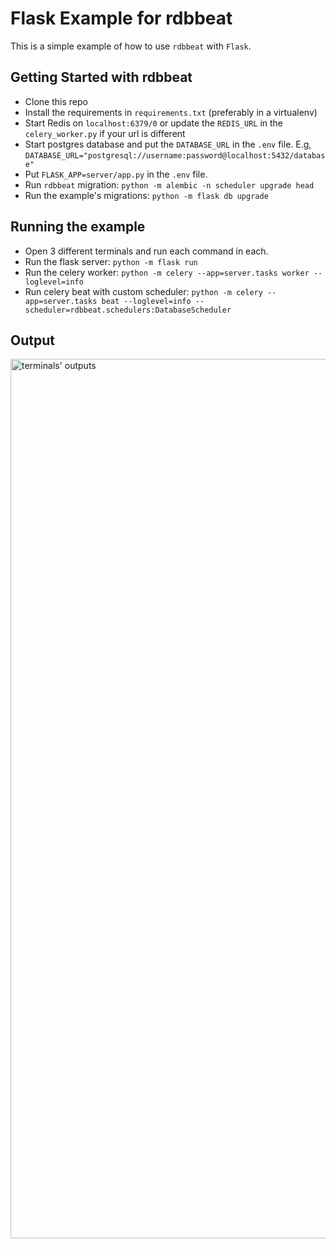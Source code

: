# Flask Example for rdbbeat

This is a simple example of how to use `rdbbeat` with `Flask`.

## Getting Started with rdbbeat

* Clone this repo
* Install the requirements in `requirements.txt` (preferably in a virtualenv)
* Start Redis on `localhost:6379/0` or update the `REDIS_URL` in the `celery_worker.py` if your url is different
* Start postgres database and put the `DATABASE_URL` in the `.env` file. E.g, `DATABASE_URL="postgresql://username:password@localhost:5432/database"`
* Put `FLASK_APP=server/app.py` in the `.env` file.
* Run `rdbbeat` migration: `python -m alembic -n scheduler upgrade head`
* Run the example's migrations: `python -m flask db upgrade` 

## Running the example
* Open 3 different terminals and run each command in each.
* Run the flask server: `python -m flask run`
* Run the celery worker: `python -m celery --app=server.tasks worker --loglevel=info`
* Run celery beat with custom scheduler: `python -m celery --app=server.tasks beat --loglevel=info --scheduler=rdbbeat.schedulers:DatabaseScheduler`

## Output
<img width="1407" alt="terminals' outputs" src="https://github.com/evanstjabadi/rdbbeat-flask-example/assets/31672668/91393478-a94d-4835-afe1-63209f012fa6">
